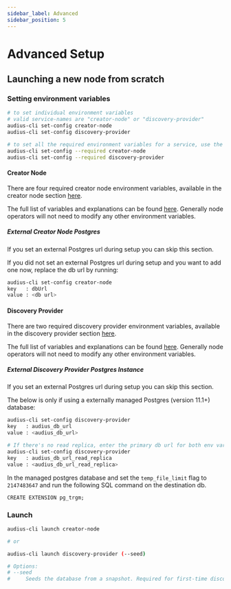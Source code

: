 ```yaml
---
sidebar_label: Advanced
sidebar_position: 5
---
```


# Advanced Setup

## Launching a new node from scratch

### Setting environment variables

```sh
# to set individual environment variables
# valid service-names are "creator-node" or "discovery-provider"
audius-cli set-config creator-node
audius-cli set-config discovery-provider

# to set all the required environment variables for a service, use the --required flag
audius-cli set-config --required creator-node
audius-cli set-config --required discovery-provider
```

#### Creator Node

There are four required creator node environment variables, available in the creator node section [here](setup.md#creator-node).

The full list of variables and explanations can be found [here](https://github.com/AudiusProject/apps/blob/main/creator-node/src/config.js). Generally node operators will not need to modify any other environment variables.

##### External Creator Node Postgres

If you set an external Postgres url during setup you can skip this section.

If you did not set an external Postgres url during setup and you want to add one now, replace the db url by running:

```sh
audius-cli set-config creator-node
key   : dbUrl
value : <db url>
```

#### Discovery Provider

There are two required discovery provider environment variables, available in the discovery provider section [here](setup.md#discovery-provider).

The full list of variables and explanations can be found [here](https://github.com/AudiusProject/apps/blob/main/discovery-provider/default_config.ini). Generally node operators will not need to modify any other environment variables.

##### External Discovery Provider Postgres Instance

If you set an external Postgres url during setup you can skip this section.

The below is only if using a externally managed Postgres (version 11.1+) database:

```sh
audius-cli set-config discovery-provider
key   : audius_db_url
value : <audius_db_url>

# If there's no read replica, enter the primary db url for both env vars.
audius-cli set-config discovery-provider
key   : audius_db_url_read_replica
value : <audius_db_url_read_replica>
```

In the managed postgres database and set the `temp_file_limit` flag to `2147483647` and run the following SQL command on the destination db.

```
CREATE EXTENSION pg_trgm;
```

### Launch

```sh
audius-cli launch creator-node

# or

audius-cli launch discovery-provider (--seed)

# Options:
# --seed
#     Seeds the database from a snapshot. Required for first-time discovery setup.
```
